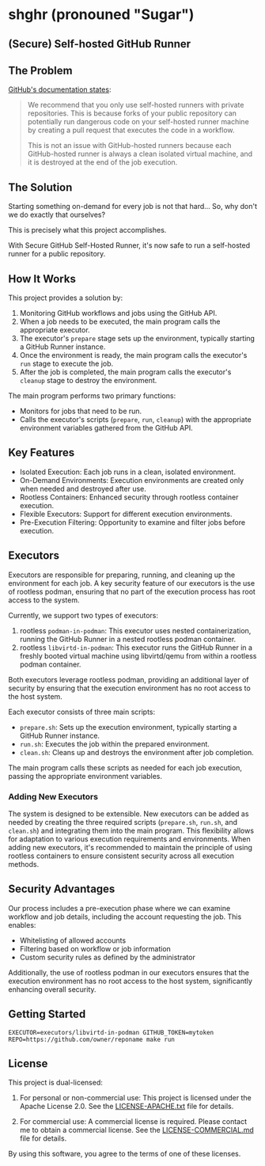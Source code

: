 # shghr (pronouned "Sugar")

## (Secure) Self-hosted GitHub Runner

## The Problem

[GitHub's documentation states](https://docs.github.com/en/actions/hosting-your-own-runners/managing-self-hosted-runners/about-self-hosted-runners#self-hosted-runner-security):

> We recommend that you only use self-hosted runners with private repositories. This is because forks of
> your public repository can potentially run dangerous code on your self-hosted runner machine by creating
> a pull request that executes the code in a workflow.
>
> This is not an issue with GitHub-hosted runners because each GitHub-hosted runner is always a clean isolated
> virtual machine, and it is destroyed at the end of the job execution.

## The Solution

Starting something on-demand for every job is not that hard... So, why don't we do exactly that ourselves?

This is precisely what this project accomplishes.

With Secure GitHub Self-Hosted Runner, it's now safe to run a self-hosted runner for a public repository.

## How It Works

This project provides a solution by:

1. Monitoring GitHub workflows and jobs using the GitHub API.
2. When a job needs to be executed, the main program calls the appropriate executor.
3. The executor's `prepare` stage sets up the environment, typically starting a GitHub Runner instance.
4. Once the environment is ready, the main program calls the executor's `run` stage to execute the job.
5. After the job is completed, the main program calls the executor's `cleanup` stage to destroy the environment.

The main program performs two primary functions:
- Monitors for jobs that need to be run.
- Calls the executor's scripts (`prepare`, `run`, `cleanup`) with the appropriate environment variables gathered from the GitHub API.

## Key Features

- Isolated Execution: Each job runs in a clean, isolated environment.
- On-Demand Environments: Execution environments are created only when needed and destroyed after use.
- Rootless Containers: Enhanced security through rootless container execution.
- Flexible Executors: Support for different execution environments.
- Pre-Execution Filtering: Opportunity to examine and filter jobs before execution.

## Executors

Executors are responsible for preparing, running, and cleaning up the environment for each job. A key security feature of our executors is the use of rootless podman, ensuring that no part of the execution process has root access to the system.

Currently, we support two types of executors:

1. rootless `podman-in-podman`: This executor uses nested containerization, running the GitHub Runner in a nested rootless podman container.
2. rootless `libvirtd-in-podman`: This executor runs the GitHub Runner in a freshly booted virtual machine using libvirtd/qemu from within a rootless podman container.

Both executors leverage rootless podman, providing an additional layer of security by ensuring that the execution environment has no root access to the host system.

Each executor consists of three main scripts:

- `prepare.sh`: Sets up the execution environment, typically starting a GitHub Runner instance.
- `run.sh`: Executes the job within the prepared environment.
- `clean.sh`: Cleans up and destroys the environment after job completion.

The main program calls these scripts as needed for each job execution, passing the appropriate environment variables.

### Adding New Executors

The system is designed to be extensible. New executors can be added as needed by creating the three required scripts (`prepare.sh`, `run.sh`, and `clean.sh`) and integrating them into the main program. This flexibility allows for adaptation to various execution requirements and environments. When adding new executors, it's recommended to maintain the principle of using rootless containers to ensure consistent security across all execution methods.

## Security Advantages

Our process includes a pre-execution phase where we can examine workflow and job details, including the account requesting the job. This enables:

- Whitelisting of allowed accounts
- Filtering based on workflow or job information
- Custom security rules as defined by the administrator

Additionally, the use of rootless podman in our executors ensures that the execution environment has no root access to the host system, significantly enhancing overall security.

## Getting Started

```
EXECUTOR=executors/libvirtd-in-podman GITHUB_TOKEN=mytoken REPO=https://github.com/owner/reponame make run
```

## License

This project is dual-licensed:

1. For personal or non-commercial use:
   This project is licensed under the Apache License 2.0. See the [LICENSE-APACHE.txt](LICENSE-APACHE.txt) file for details.

2. For commercial use:
   A commercial license is required. Please contact me to obtain a commercial license. See the [LICENSE-COMMERCIAL.md](LICENSE-COMMERCIAL.md) file for details.

By using this software, you agree to the terms of one of these licenses.
